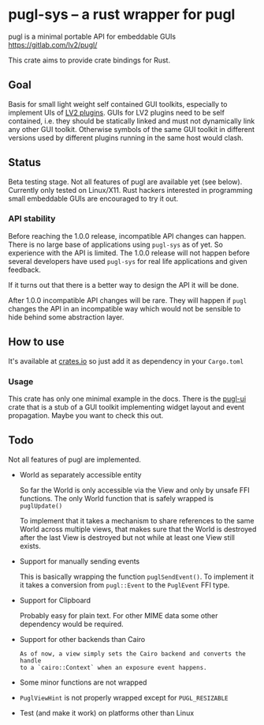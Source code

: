 # pugl-sys – a rust wrapper for pugl

pugl is a minimal portable API for embeddable GUIs https://gitlab.com/lv2/pugl/

This crate aims to provide crate bindings for Rust.


## Goal

Basis for small light weight self contained GUI toolkits, especially to
implement UIs of [LV2 plugins](https://lv2plug.in). GUIs for LV2 plugins need
to be self contained, i.e. they should be statically linked and must not
dynamically link any other GUI toolkit. Otherwise symbols of the same GUI
toolkit in different versions used by different plugins running in the same
host would clash.


## Status

Beta testing stage. Not all features of pugl are available yet (see
below). Currently only tested on Linux/X11. Rust hackers interested in
programming small embeddable GUIs are encouraged to try it out.

### API stability

Before reaching the 1.0.0 release, incompatible API changes can happen. There
is no large base of applications using `pugl-sys` as of yet. So experience with
the API is limited. The 1.0.0 release will not happen before several developers
have used `pugl-sys` for real life applications and given feedback.

If it turns out that there is a better way to design the API it will be done.

After 1.0.0 incompatible API changes will be rare. They will happen if `pugl`
changes the API in an incompatible way which would not be sensible to hide
behind some abstraction layer.


## How to use

It's available at [crates.io](https://crates.io/crates/pugl-sys) so just add it
as dependency in your `Cargo.toml`


### Usage

This crate has only one minimal example in the docs. There is the
[pugl-ui](https://crates.io/crates/pugl-ui) crate that is a stub of a GUI
toolkit implementing widget layout and event propagation. Maybe you want to
check this out.


## Todo

Not all features of pugl are implemented.

* World as separately accessible entity

	So far the World is only accessible via the View and only by unsafe FFI
	functions. The only World function that is safely wrapped is `puglUpdate()`

	To implement that it takes a mechanism to share references to the same World
	across multiple views, that makes sure that the World is destroyed after the
	last View is destroyed but not while at least one View still exists.


* Support for manually sending events

	This is basically wrapping the function `puglSendEvent()`. To implement it it
	takes a conversion from `pugl::Event` to the `PuglEvent` FFI type.


* Support for Clipboard

	Probably easy for plain text. For other MIME data some other dependency would
	be required.


* Support for other backends than Cairo

	  As of now, a view simply sets the Cairo backend and converts the handle
      to a `cairo::Context` when an exposure event happens.

* Some minor functions are not wrapped

* `PuglViewHint` is not properly wrapped except for `PUGL_RESIZABLE`

* Test (and make it work) on platforms other than Linux
